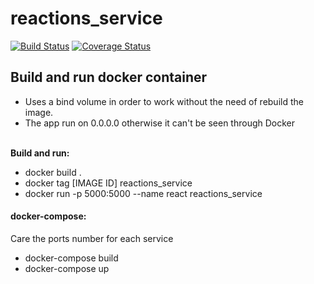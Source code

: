 # reactions_service
[![Build Status](https://travis-ci.org/SWE-AGGERS/reactions_service.svg?branch=master)](https://travis-ci.org/SWE-AGGERS/reactions_service)
[![Coverage Status](https://coveralls.io/repos/github/SWE-AGGERS/reactions_service/badge.svg?branch=master)](https://coveralls.io/github/SWE-AGGERS/reactions_service?branch=master)

## Build and run docker container

* Uses a bind volume in order to work without the need of rebuild the image.<br/>
* The app run on 0.0.0.0 otherwise it can't be seen through Docker

<br/>**Build and run:**
* docker build .
* docker tag [IMAGE ID] reactions_service
* docker run -p 5000:5000 --name react reactions_service

#### docker-compose:
Care the ports number for each service
* docker-compose build
* docker-compose up
